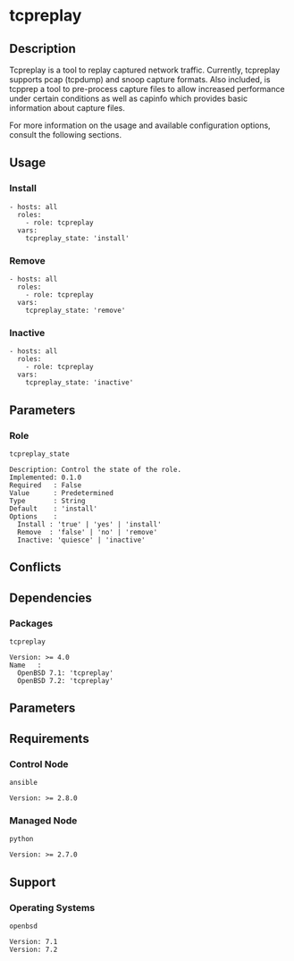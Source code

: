 # tcpreplay

## Description

Tcpreplay is a tool to replay captured network traffic. Currently, tcpreplay
supports pcap (tcpdump) and snoop capture formats. Also included, is tcpprep a
tool to pre-process capture files to allow increased performance under certain
conditions as well as capinfo which provides basic information about capture
files.

For more information on the usage and available configuration options,
consult the following sections.

## Usage

### Install

```
- hosts: all
  roles:
    - role: tcpreplay
  vars:
    tcpreplay_state: 'install'
```

### Remove

```
- hosts: all
  roles:
    - role: tcpreplay
  vars:
    tcpreplay_state: 'remove'
```

### Inactive

```
- hosts: all
  roles:
    - role: tcpreplay
  vars:
    tcpreplay_state: 'inactive'
```

## Parameters

### Role

`tcpreplay_state`

    Description: Control the state of the role.
    Implemented: 0.1.0
    Required   : False
    Value      : Predetermined
    Type       : String
    Default    : 'install'
    Options    :
      Install : 'true' | 'yes' | 'install'
      Remove  : 'false' | 'no' | 'remove'
      Inactive: 'quiesce' | 'inactive'

## Conflicts

## Dependencies

### Packages

`tcpreplay`

    Version: >= 4.0
    Name   :
      OpenBSD 7.1: 'tcpreplay'
      OpenBSD 7.2: 'tcpreplay'

## Parameters

## Requirements

### Control Node

`ansible`

    Version: >= 2.8.0

### Managed Node

`python`

    Version: >= 2.7.0

## Support

### Operating Systems

`openbsd`

    Version: 7.1
    Version: 7.2
